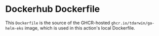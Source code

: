 # Dockerhub Dockerfile

This `Dockerfile` is the source of the GHCR-hosted `ghcr.io/tdarwin/ga-helm-eks` image, which is used in this action's local Dockerfile.
